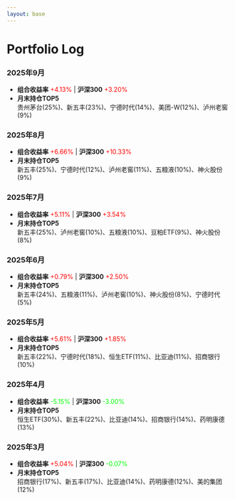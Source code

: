 ```yaml
---
layout: base 
---
```


# Portfolio Log

### 2025年9月
- **组合收益率** <span style="color: #FF0000;">+4.13%</span> | **沪深300** <span style="color: #FF0000;">+3.20%</span> 
- **月末持仓TOP5**  
贵州茅台(25%)、新五丰(23%)、宁德时代(14%)、美团-W(12%)、泸州老窖(9%)

### 2025年8月
- **组合收益率** <span style="color: #FF0000;">+6.66%</span> | **沪深300** <span style="color: #FF0000;">+10.33%</span> 
- **月末持仓TOP5**  
新五丰(25%)、宁德时代(12%)、泸州老窖(11%)、五粮液(10%)、神火股份(9%)

### 2025年7月
- **组合收益率** <span style="color: #FF0000;">+5.11%</span> | **沪深300** <span style="color: #FF0000;">+3.54%</span> 
- **月末持仓TOP5**  
新五丰(25%)、泸州老窖(10%)、五粮液(10%)、豆粕ETF(9%)、神火股份(8%)

### 2025年6月
- **组合收益率** <span style="color: #FF0000;">+0.79%</span> | **沪深300** <span style="color: #FF0000;">+2.50%</span> 
- **月末持仓TOP5**  
新五丰(24%)、五粮液(11%)、泸州老窖(10%)、神火股份(8%)、宁德时代(5%)

### 2025年5月
- **组合收益率** <span style="color: #FF0000;">+5.61%</span> | **沪深300** <span style="color: #FF0000;">+1.85%</span> 
- **月末持仓TOP5**  
新五丰(22%)、宁德时代(18%)、恒生ETF(11%)、比亚迪(11%)、招商银行(10%)

### 2025年4月
- **组合收益率** <span style="color: #00FF00;">-5.15%</span> | **沪深300** <span style="color: #00FF00;">-3.00%</span>
- **月末持仓TOP5**  
恒生ETF(30%)、新五丰(22%)、比亚迪(14%)、招商银行(14%)、药明康德(13%)

### 2025年3月
- **组合收益率** <span style="color: #FF0000;">+5.04%</span> | **沪深300** <span style="color: #00FF00;">-0.07%</span> 
- **月末持仓TOP5**  
招商银行(17%)、新五丰(17%)、比亚迪(14%)、药明康德(12%)、美的集团(12%)